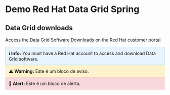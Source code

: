 # Demo Red Hat Data Grid Spring

## Data Grid downloads
Access the [Data Grid Software Downloads](https://access.redhat.com/jbossnetwork/restricted/listSoftware.html?product=data.grid&downloadType=distributions) on the Red Hat customer portal

<div style="background-color: #e7f3fe; padding: 10px; border: 1px solid #b3d4fc;">
  <strong>ℹ️ Info:</strong> You must have a Red Hat account to access and download Data Grid software.
</div>


<div style="background-color: #fff3cd; padding: 10px; border: 1px solid #ffeeba;">
  <strong>⚠️ Warning:</strong> Este é um bloco de aviso.
</div>

<div style="background-color: #f8d7da; padding: 10px; border: 1px solid #f5c6cb;">
  <strong>🚨 Alert:</strong> Este é um bloco de alerta.
</div>


